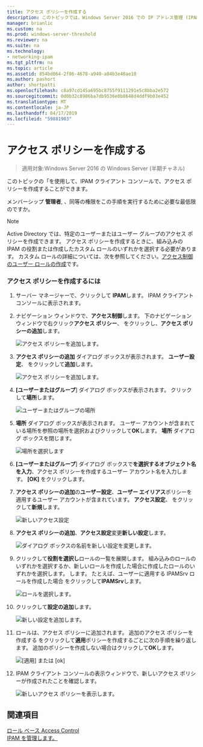 ```yaml
---
title: アクセス ポリシーを作成する
description: このトピックでは、Windows Server 2016 での IP アドレス管理 (IPAM) の管理ガイドの一部です。
manager: brianlic
ms.custom: na
ms.prod: windows-server-threshold
ms.reviewer: na
ms.suite: na
ms.technology:
- networking-ipam
ms.tgt_pltfrm: na
ms.topic: article
ms.assetid: 854bd064-2f86-4678-a940-a04b3e48ae10
ms.author: pashort
author: shortpatti
ms.openlocfilehash: c8a97cd145a695bc8755f9111291e5c8bba2e572
ms.sourcegitcommit: 0d0b32c8986ba7db9536e0b8648d4ddf9b03e452
ms.translationtype: MT
ms.contentlocale: ja-JP
ms.lasthandoff: 04/17/2019
ms.locfileid: "59881903"
---
```

# <a name="create-an-access-policy"></a>アクセス ポリシーを作成する

>適用対象:Windows Server 2016 の Windows Server (半期チャネル)

このトピックの「を使用して、IPAM クライアント コンソールで、アクセス ポリシーを作成することができます。  
  
メンバーシップ **管理者**, 、同等の権限をこの手順を実行するために必要な最低限のですか。  
  
> [!NOTE]  
> Active Directory では、特定のユーザーまたはユーザー グループのアクセス ポリシーを作成できます。 アクセス ポリシーを作成するときに、組み込みの IPAM の役割または作成したカスタム ロールのいずれかを選択する必要があります。 カスタム ロールの詳細については、次を参照してください。[アクセス制御のユーザー ロールの作成](../../technologies/ipam/Create-a-User-Role-for-Access-Control.md)です。  
  
### <a name="to-create-an-access-policy"></a>アクセス ポリシーを作成するには  
  
1.  サーバー マネージャーで、クリックして  **IPAM**します。 IPAM クライアント コンソールに表示されます。  
  
2.  ナビゲーション ウィンドウで、**アクセス制御**します。 下のナビゲーション ウィンドウで右クリック**アクセス ポリシー**、 をクリックし、**アクセス ポリシーの追加**します。  
  
    ![アクセス ポリシーを追加します。](../../media/Create-an-Access-Policy/ipam_CreateAP_01.jpg)  
  
3.  **アクセス ポリシーの追加** ダイアログ ボックスが表示されます。 **ユーザー設定**、 をクリックして**追加**します。  
  
    ![アクセス ポリシーを追加します。](../../media/Create-an-Access-Policy/ipam_CreateAP_02.jpg)  
  
4.  **[ユーザーまたはグループ**] ダイアログ ボックスが表示されます。 クリックして**場所**します。  
  
    ![ユーザーまたはグループの場所](../../media/Create-an-Access-Policy/ipam_CreateAP_03.jpg)  
  
5.  **場所** ダイアログ ボックスが表示されます。 ユーザー アカウントが含まれている場所を参照の場所を選択およびクリックして**OK**します。 **場所** ダイアログ ボックスを閉じます。  
  
    ![場所を選択します](../../media/Create-an-Access-Policy/ipam_CreateAP_04.jpg)  
  
6.  **[ユーザーまたはグループ**] ダイアログ ボックスで**を選択するオブジェクト名を入力**、アクセス ポリシーを作成するユーザー アカウント名を入力します。 **[OK]** をクリックします。  
  
7.  **アクセス ポリシーの追加**の**ユーザー設定**、**ユーザー エイリアス**ポリシーを適用するユーザー アカウントが含まれています。 **アクセス設定**、 をクリックして**新規**します。  
  
    ![新しいアクセス設定](../../media/Create-an-Access-Policy/ipam_CreateAP_05.jpg)  
  
8.  **アクセス ポリシーの追加**、**アクセス設定**変更**新しい設定**します。  
  
    ![ダイアログ ボックスの名前を新しい設定を変更します。](../../media/Create-an-Access-Policy/ipam_CreateAP_06.jpg)  
  
9. クリックして**役割を選択し**ロールの一覧を展開します。 組み込みのロールのいずれかを選択するか、新しいロールを作成した場合に作成したロールのいずれかを選択します。 します。 たとえば、ユーザーに適用する IPAMSrv ロールを作成した場合 をクリックして**IPAMSrv**します。  
  
    ![ロールを選択します。](../../media/Create-an-Access-Policy/ipam_CreateAP_07.jpg)  
  
10. クリックして**設定の追加**します。  
  
    ![新しい設定を追加します。](../../media/Create-an-Access-Policy/ipam_CreateAP_08.jpg)  
  
11. ロールは、アクセス ポリシーに追加されます。 追加のアクセス ポリシーを作成する をクリックして**適用**ポリシーを作成するごとに次の手順を繰り返します。 追加のポリシーを作成しない場合はクリックして**OK**します。  
  
    ![[適用] または [ok]](../../media/Create-an-Access-Policy/ipam_CreateAP_09.jpg)  
  
12. IPAM クライアント コンソールの表示ウィンドウで、新しいアクセス ポリシーが作成されたことを確認します。  
  
    ![新しいアクセス ポリシーを表示します。](../../media/Create-an-Access-Policy/ipam_CreateAP_09a.jpg)  
  
## <a name="see-also"></a>関連項目  
[ロール ベース Access Control](Role-based-Access-Control.md)  
[IPAM を管理します。](Manage-IPAM.md)  
  


